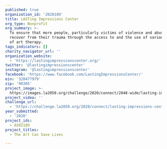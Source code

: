 ```yaml
---
published: true
organization_id: '2020189'
title: LASTing Impressions Center
org_type: Nonprofit
org_summary: >-
  To ensure that more people, particularly victims of violence and abuse, can
  recover from their trauma through the access to and the use of various forms
  of art therapy.
tags_indicators: []
charity_navigator_url: ''
organization_website:
  - 'https://lastingimpressionscenter.org/'
twitter: '@lastingimpressionscenter'
instagram: '@lastingimpressionscenter'
facebook: 'https://www.facebook.com/LastingImpressionsCenter/'
ein: '320477979'
zip: '90305'
project_image: >-
  https://images.la2050.org/challenge/2020/connect/2048-wide/lasting-impressions-center.jpg
project_video: ''
challenge_url:
  - 'https://challenge.la2050.org/2020/connect/lasting-impressions-center/'
year_submitted:
  - '2020'
project_ids:
  - 0202189
project_titles:
  - The Art Can Save Lives

---
```

